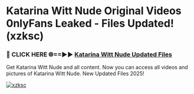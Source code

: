 # Katarina Witt Nude Original Videos 0nlyFans Leaked - Files Updated! (xzksc)

<h3>🔴 CLICK HERE 🌐==►► <a href="https://tinyurl.com/52m3yx9h" rel="nofollow">Katarina Witt Nude Updated Files</a></h3>

Get Katarina Witt Nude and all content. Now you can access all videos and pictures of Katarina Witt Nude. New Updated Files 2025!

[![xzksc](https://i.imgur.com/TnHtlc8.gif)](https://tinyurl.com/52m3yx9h)
